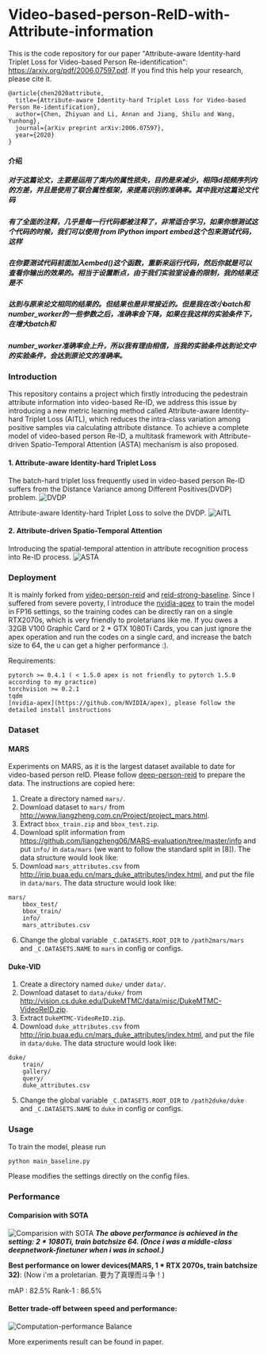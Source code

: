 # Video-based-person-ReID-with-Attribute-information

This is the code repository for our paper "Attribute-aware Identity-hard Triplet Loss for Video-based Person Re-identification": https://arxiv.org/pdf/2006.07597.pdf.
If you find this help your research, please cite it.
```
@article{chen2020attribute,
  title={Attribute-aware Identity-hard Triplet Loss for Video-based Person Re-identification},
  author={Chen, Zhiyuan and Li, Annan and Jiang, Shilu and Wang, Yunhong},
  journal={arXiv preprint arXiv:2006.07597},
  year={2020}
}
```
#### 介绍
##### 对于这篇论文，主要是运用了类内的属性损失，目的是来减少，相同id视频序列内的方差，并且是使用了联合属性框架，来提高识别的准确率。其中我对这篇论文代码
##### 有了全面的注释，几乎是每一行代码都被注释了，非常适合学习，如果你想测试这个代码的时候，我们可以使用 from IPython import embed这个包来测试代码，这样
##### 在你要测试代码前面加入embed()这个函数，重新来运行代码，然后你就是可以查看你输出的效果的。相当于设置断点，由于我们实验室设备的限制，我的结果还是不
##### 达到与原来论文相同的结果的。但结果也是非常接近的。但是我在改小batch和number_worker的一些参数之后，准确率会下降，如果在我这样的实验条件下，在增大batch和
##### number_worker准确率会上升，所以我有理由相信，当我的实验条件达到论文中的实验条件，会达到原论文的准确率。
### Introduction
This repository contains a project which firstly introducing the pedestrain attribute information into video-based Re-ID, we address this issue by introducing a new metric learning method called Attribute-aware Identity-hard Triplet Loss (AITL), which reduces the intra-class variation among positive samples via calculating attribute distance. To achieve a complete model of video-based person Re-ID, a multitask framework with Attribute-driven Spatio-Temporal Attention (ASTA) mechanism is also proposed. 
#### 1. Attribute-aware Identity-hard Triplet Loss 
The batch-hard triplet loss frequently used in video-based person Re-ID suffers from the Distance Variance among Different Positives(DVDP) problem.
![DVDP](./display_images/pic.png)

Attribute-aware Identity-hard Triplet Loss to solve the DVDP.
![AITL](./display_images/pic2.png)

#### 2. Attribute-driven Spatio-Temporal Attention 
Introducing the spatial-temporal attention in attribute recognition process into Re-ID process.
![ASTA](./display_images/pic1.png)

### Deployment
It is mainly forked from [video-person-reid](https://github.com/jiyanggao/Video-Person-ReID) and [reid-strong-baseline](https://github.com/michuanhaohao/reid-strong-baseline). Since I suffered from severe poverty, I introduce the [nvidia-apex](https://github.com/NVIDIA/apex) to train the model in FP16 settings, so the training codes can be directly ran on a single RTX2070s, which is very friendly to proletarians like me. 
If you owes a 32GB V100 Graphic Card or 2 * GTX 1080Ti Cards, you can just ignore the apex operation and run the codes on a single card, and increase the batch size to 64, the u can get a higher performance :).

Requirements:
```
pytorch >= 0.4.1 ( < 1.5.0 apex is not friendly to pytorch 1.5.0 according to my practice)
torchvision >= 0.2.1
tqdm
[nvidia-apex](https://github.com/NVIDIA/apex), please follow the detailed install instructions 
```


### Dataset
#### MARS
Experiments on MARS, as it is the largest dataset available to date for video-based person reID. Please follow [deep-person-reid](https://github.com/KaiyangZhou/deep-person-reid) to prepare the data. The instructions are copied here: 

1. Create a directory named `mars/`.
2. Download dataset to `mars/` from http://www.liangzheng.com.cn/Project/project_mars.html.
3. Extract `bbox_train.zip` and `bbox_test.zip`.
4. Download split information from https://github.com/liangzheng06/MARS-evaluation/tree/master/info and put `info/` in `data/mars` (we want to follow the standard split in [8]). The data structure would look like:
5. Download `mars_attributes.csv` from http://irip.buaa.edu.cn/mars_duke_attributes/index.html, and put the file in `data/mars`. The data structure would look like:
```
mars/
    bbox_test/
    bbox_train/
    info/
    mars_attributes.csv
```
6. Change the global variable `_C.DATASETS.ROOT_DIR` to `/path2mars/mars` and `_C.DATASETS.NAME` to `mars` in config or configs.

#### Duke-VID
1. Create a directory named `duke/` under `data/`.
2. Download dataset to `data/duke/` from http://vision.cs.duke.edu/DukeMTMC/data/misc/DukeMTMC-VideoReID.zip.
3. Extract `DukeMTMC-VideoReID.zip`.
4. Download `duke_attributes.csv` from http://irip.buaa.edu.cn/mars_duke_attributes/index.html, and put the file in `data/duke`. The data structure would look like:
```
duke/
    train/
    gallery/
    query/
    duke_attributes.csv
```
5. Change the global variable `_C.DATASETS.ROOT_DIR` to `/path2duke/duke` and `_C.DATASETS.NAME` to `duke` in config or configs.

### Usage
To train the model, please run

    python main_baseline.py
 
Please modifies the settings directly on the config files.   


### Performance


#### Comparision with SOTA
![Comparision with SOTA](./display_images/pic4.png)
***The above performance is achieved in the setting: 2 * 1080Ti, train batchsize 64. (Once i was a middle-class deepnetwork-finetuner when i was in school.)***

**Best performance on lower devices(MARS, 1 * RTX 2070s, train batchsize 32)**: (Now i'm a proletarian. 要为了真理而斗争！)

mAP : 82.5%  Rank-1 : 86.5%

#### Better trade-off between speed and performance:
![Computation-performance Balance](./display_images/pic3.png)

More experiments result can be found in paper.
